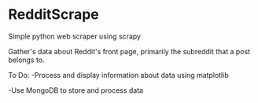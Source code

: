 # RedditScrape
Simple python web scraper using scrapy

Gather's data about Reddit's front page, primarily the subreddit that a post belongs to.

To Do:
  -Process and display information about data using matplotlib
  
  -Use MongoDB to store and process data
